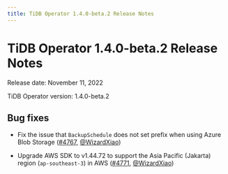 ```yaml
---
title: TiDB Operator 1.4.0-beta.2 Release Notes
---
```


# TiDB Operator 1.4.0-beta.2 Release Notes

Release date: November 11, 2022

TiDB Operator version: 1.4.0-beta.2

## Bug fixes

- Fix the issue that `BackupSchedule` does not set prefix when using Azure Blob Storage ([#4767](https://github.com/pingcap/tidb-operator/pull/4767), [@WizardXiao](https://github.com/WizardXiao))

- Upgrade AWS SDK to v1.44.72 to support the Asia Pacific (Jakarta) region (`ap-southeast-3`) in AWS ([#4771](https://github.com/pingcap/tidb-operator/pull/4771), [@WizardXiao](https://github.com/WizardXiao))
